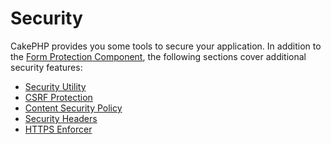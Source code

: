 # Security

CakePHP provides you some tools to secure your application. In addition to the
[Form Protection Component](controllers/components/form-protection), the following sections cover
additional security features:

- [Security Utility](core-libraries/security)
- [CSRF Protection](security/csrf)
- [Content Security Policy](security/content-security-policy)
- [Security Headers](security/security-headers)
- [HTTPS Enforcer](security/https-enforcer)

